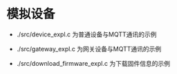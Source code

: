 # 模拟设备

- ./src/device_expl.c 为普通设备与MQTT通讯的示例

- ./src/gateway_expl.c 为网关设备与MQTT通讯的示例

- ./src/download_firmware_expl.c 为下载固件信息的示例

